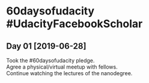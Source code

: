 # 60daysofudacity #UdacityFacebookScholar
## Day 01 [2019-06-28]
Took the #60daysofudacity pledge.
<br>Agree a physical/virtual meetup with fellows.
<br>Continue watching the lectures of the nanodegree.
